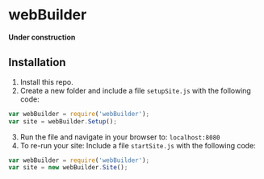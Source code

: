 # webBuilder
**Under construction**
## Installation

 1. Install this repo.
 2. Create a new folder and include a file `setupSite.js` with the following code:
 ```javascript
 var webBuilder = require('webBuilder');
 var site = webBuilder.Setup();
 ```
 3. Run the file and navigate in your browser to: `localhost:8080`
 4. To re-run your site: Include a file `startSite.js` with the following code:
 ```javascript
 var webBuilder = require('webBuilder');
 var site = new webBuilder.Site();
 ```
